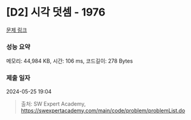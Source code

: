 # [D2] 시각 덧셈 - 1976 

[문제 링크](https://swexpertacademy.com/main/code/problem/problemDetail.do?contestProbId=AV5PttaaAZIDFAUq) 

### 성능 요약

메모리: 44,984 KB, 시간: 106 ms, 코드길이: 278 Bytes

### 제출 일자

2024-05-25 19:04



> 출처: SW Expert Academy, https://swexpertacademy.com/main/code/problem/problemList.do